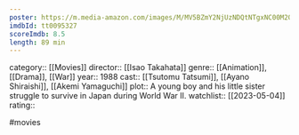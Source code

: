 ```yaml
---
poster: https://m.media-amazon.com/images/M/MV5BZmY2NjUzNDQtNTgxNC00M2Q4LTljOWQtMjNjNDBjNWUxNmJlXkEyXkFqcGdeQXVyNTA4NzY1MzY@._V1_SX300.jpg
imdbId: tt0095327
scoreImdb: 8.5
length: 89 min
---
```


category:: [[Movies]]
director:: [[Isao Takahata]]
genre:: [[Animation]], [[Drama]], [[War]]
year:: 1988
cast:: [[Tsutomu Tatsumi]], [[Ayano Shiraishi]], [[Akemi Yamaguchi]]
plot:: A young boy and his little sister struggle to survive in Japan during World War II.
watchlist:: [[2023-05-04]]
rating::

#movies 

